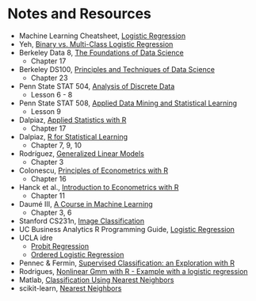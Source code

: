 # Notes and Resources

- Machine Learning Cheatsheet, [Logistic Regression](https://ml-cheatsheet.readthedocs.io/en/latest/logistic_regression.html#)
- Yeh, [Binary vs. Multi-Class Logistic Regression](https://chrisyeh96.github.io/2018/06/11/logistic-regression.html)
- Berkeley Data 8, [The Foundations of Data Science](https://www.inferentialthinking.com/chapters/intro)
    - Chapter 17
- Berkeley DS100, [Principles and Techniques of Data Science](https://www.textbook.ds100.org)
    - Chapter 23
- Penn State STAT 504, [Analysis of Discrete Data](https://online.stat.psu.edu/stat504/)
    - Lesson 6 - 8
- Penn State STAT 508, [Applied Data Mining and Statistical Learning](https://newonlinecourses.science.psu.edu/stat508/)
    - Lesson 9
- Dalpiaz, [Applied Statistics with R](https://daviddalpiaz.github.io/appliedstats/)
    - Chapter 17
- Dalpiaz, [R for Statistical Learning](https://daviddalpiaz.github.io/r4sl/)
    - Chapter 7, 9, 10
- Rodríguez, [Generalized Linear Models](https://data.princeton.edu/wws509/notes)
    - Chapter 3
- Colonescu, [Principles of Econometrics with  R](https://bookdown.org/ccolonescu/RPoE4/)
    - Chapter 16
- Hanck et al., [Introduction to Econometrics with R](https://www.econometrics-with-r.org/index.html)
    - Chapter 11
- Daumé III, [A Course in Machine Learning](http://ciml.info/)
    - Chapter 3, 6
- Stanford CS231n, [Image Classification](https://cs231n.github.io/classification/)
- UC Business Analytics R Programming Guide, [Logistic Regression](https://uc-r.github.io/logistic_regression)
- UCLA idre
    - [Probit Regression](https://stats.idre.ucla.edu/stata/dae/probit-regression/)
    - [Ordered Logistic Regression](https://stats.idre.ucla.edu/stata/dae/ordered-logistic-regression/)
-  Pennec & Fermin, [Supervised Classification: an Exploration with R](http://www.cmap.polytechnique.fr/~lepennec/R/Learning/Learning.html)
- Rodrigues, [Nonlinear Gmm with R - Example with a logistic regression](https://www.brodrigues.co/blog/2013-11-07-gmm-with-rmd/)
- Matlab, [Classification Using Nearest Neighbors](https://www.mathworks.com/help/stats/classification-using-nearest-neighbors.html)
- scikit-learn, [Nearest Neighbors](https://scikit-learn.org/stable/modules/neighbors.html#classification)
